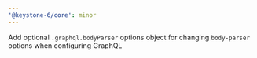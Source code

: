 ```yaml
---
'@keystone-6/core': minor
---
```


Add optional `.graphql.bodyParser` options object for changing `body-parser` options when configuring GraphQL
